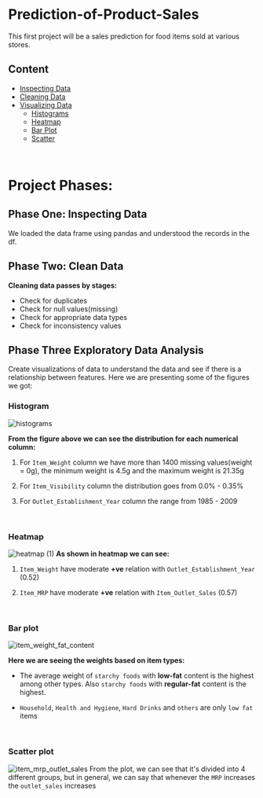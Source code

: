 # **Prediction-of-Product-Sales**

This first project will be a sales prediction for food items sold at various stores.

## Content
- [Inspecting Data](#phase-one-inspecting-data)
- [Cleaning Data](#phase-two-clean-data)
- [Visualizing Data](#phase-three-exploratory-data-analysis)
  * [Histograms](#histogram)
  * [Heatmap](#heatmap)
  * [Bar Plot](#bar-plot)
  * [Scatter](#scatter-plot)

<br>

# Project Phases:
## Phase One: **Inspecting Data**
We loaded the data frame using pandas and understood the records in the df.

## Phase Two: **Clean Data**
**Cleaning data passes by stages:**
- Check for duplicates
- Check for null values(missing)
- Check for appropriate data types
- Check for inconsistency values

## Phase Three **Exploratory Data Analysis**
Create visualizations of data to understand the data and see if there is a relationship between features. Here we are presenting some of the figures we got:

### Histogram
![histograms](https://github.com/user-attachments/assets/828eca3c-e776-45db-809d-6e2e730c8aa7)

**From the figure above we can see the distribution for each numerical column:**
  1. For `Item_Weight` column we have more than 1400 missing values(weight = 0g), the minimum weight is 4.5g and the maximum weight is 21.35g
    
  2. For `Item_Visibility` column the distribution goes from 0.0% - 0.35%
     
  3. For `Outlet_Establishment_Year` column the range from 1985 - 2009

<br>

### Heatmap
![heatmap (1)](https://github.com/user-attachments/assets/af71bd95-1a88-4da7-8824-917efe22c833)
**As shown in heatmap we can see:**
  1. `Item_Weight` have moderate **+ve** relation with `Outlet_Establishment_Year` (0.52)
    
  2. `Item_MRP` have moderate **+ve** relation with `Item_Outlet_Sales` (0.57)

<br>

### Bar plot
![item_weight_fat_content](https://github.com/user-attachments/assets/a862e4f1-e519-4de2-805e-c37e5464eddf)

**Here we are seeing the weights based on item types:**
  - The average weight of `starchy foods` with **low-fat** content is the highest among other types. Also `starchy foods` with **regular-fat** content is the highest.
  
  - `Household`, `Health and Hygiene`, `Hard Drinks` and `others` are only `low fat` items

<br>

### Scatter plot
![item_mrp_outlet_sales](https://github.com/user-attachments/assets/97e1dc63-9fec-417d-8ea7-a20fb729f511)
From the plot, we can see that it's divided into 4 different groups, but in general, we can say that whenever the `MRP` increases the `outlet_sales` increases

